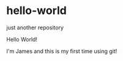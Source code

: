 # hello-world
just another repository

Hello World!

I'm James and this is my first time using git!

